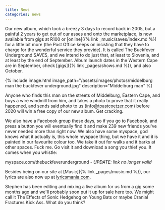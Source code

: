```yaml
---
title: News
categories: news
---
```


Our new album, which took a breezy 3 days to record back in 2005, but a painful 2 years to get out of our asses and onto the marketplace, is now available from gigs at R100 or [online]({% link _music/saves/index.md %}) for a little bit more (the Post Office keeps on insisting that they have to charge for the wonderful service they provide). It is called The Buckfever Underground SAVES, and we intend to do just that, at least to Slovenia, and at least by the end of September. Album launch dates in the Western Cape are in September, check [gigs]({% link _pages/shows.md %}), and also October.

{% include image.html
    image_path="/assets/images/photos/middelburg man the buckfever underground.jpg"
    description="Middelburg man"
%}

Anyone who finds this man on the streets of Middelburg, Eastern Cape, and buys a wire windmill from him, and takes a photo to prove that it really happened, and sends said photo to us (<info@toastcoetzer.com>) before 2020 will win a free copy of our new album. Get cracking.

We also have a Facebook group these days, so if you go to Facebook, and press a button you will eventually find it and make 239 new friends you've never needed more than right now. We also have some myspace, god knows what it actually is, this whole myspace thing, but we have it and it is painted in our favourite colour too. We take it out for walks and it barks at other spaces. Fuck me. Go visit it and download a song you thief you. It comes when you whistle:

myspace.com/thebuckfeverunderground - *UPDATE:  link no longer valid*

Besides being on our site at [Music]({% link _pages/music.md %}), our lyrics are also now up at [lyricsmania.com](https://www.lyricsmania.com/).

Stephen has been editing and mixing a live album for us from a gig some months ago and we'll probably soon put it up for sale here too. We might call it The Effects of Sonic Hedgehog on Young Bats or maybe Cranial Fractures Kick Ass. What do you think?
